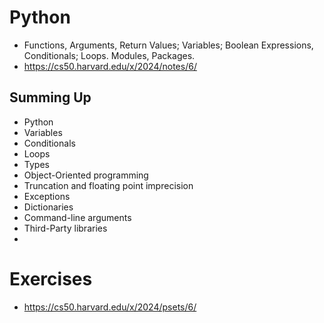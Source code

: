 # Python
- Functions, Arguments, Return Values; Variables; Boolean Expressions, Conditionals; Loops. Modules, Packages.
- https://cs50.harvard.edu/x/2024/notes/6/

## Summing Up
- Python
- Variables
- Conditionals
- Loops
- Types
- Object-Oriented programming
- Truncation and floating point imprecision
- Exceptions
- Dictionaries
- Command-line arguments
- Third-Party libraries
- 
# Exercises
- https://cs50.harvard.edu/x/2024/psets/6/
